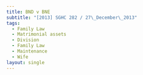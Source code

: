```yaml
---
title: BND v BNE
subtitle: "[2013] SGHC 282 / 27\_December\_2013"
tags:
  - Family Law
  - Matrimonial assets
  - Division
  - Family Law
  - Maintenance
  - Wife
layout: single
---
```


